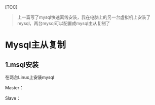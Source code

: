 [TOC]

> 上一篇写了mysql快速离线安装，我在电脑上的另一台虚拟机上安装了mysql，两台mysql可以配置成mysql主从复制了



# Mysql主从复制

## 1.msql安装

在两台Linux上安装mysql

Master：

Slave：

